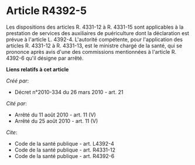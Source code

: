 # Article R4392-5

Les dispositions des articles R. 4331-12 à R. 4331-15 sont applicables à la prestation de services des auxiliaires de
puériculture dont la déclaration est prévue à l'article L. 4392-4. L'autorité compétente, pour l'application des articles R.
4331-12 à R. 4331-13, est le ministre chargé de la santé, qui se prononce après avis d'une des commissions mentionnées à
l'article R. 4392-6 qu'il désigne par arrêté.

**Liens relatifs à cet article**

_Créé par_:

  - Décret n°2010-334 du 26 mars 2010 - art. 21

_Cité par_:

  - Arrêté du 11 août 2010 - art. 11 (V)
  - Arrêté du 25 août 2010 - art. 11 (V)

_Cite_:

  - Code de la santé publique - art. L4392-4
  - Code de la santé publique - art. R4331-12
  - Code de la santé publique - art. R4392-6
